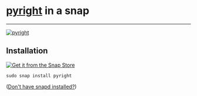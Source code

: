# [pyright](https://github.com/microsoft/pyright) in a snap #

-------------------------------------------------------------------------------

[![pyright](https://snapcraft.io/pyright/badge.svg)](https://snapcraft.io/pyright)

## Installation ##

[![Get it from the Snap Store](https://snapcraft.io/static/images/badges/en/snap-store-black.svg)](https://snapcraft.io/pyright)

``` shell
sudo snap install pyright
```

([Don't have snapd installed?](https://snapcraft.io/docs/core/install))
